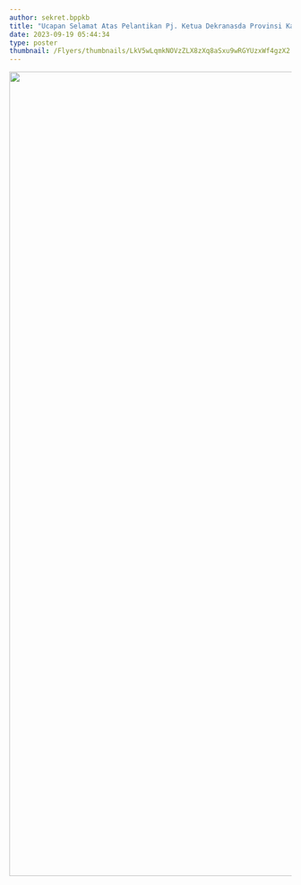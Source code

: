 ```yaml
---
author: sekret.bppkb
title: "Ucapan Selamat Atas Pelantikan Pj. Ketua Dekranasda Provinsi Kalbar"
date: 2023-09-19 05:44:34
type: poster
thumbnail: /Flyers/thumbnails/LkV5wLqmkNOVzZLX8zXq8aSxu9wRGYUzxWf4gzX2.png
---
```

<p><img src="/images/8Jbsc2TSBKum8BiBO3CW.png" alt="" width="1149" height="1434" /></p>
